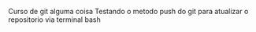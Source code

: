 Curso de git
alguma coisa
Testando o metodo push do git para atualizar o repositorio via
terminal bash
